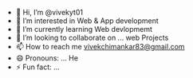 - 👋 Hi, I’m @vivekyt01
- 👀 I’m interested in Web & App development 
- 🌱 I’m currently learning Web devlopmemt
- 💞️ I’m looking to collaborate on ... web Projects
- 📫 How to reach me vivekchimankar83@gmail.com 
- 😄 Pronouns: ... He
- ⚡ Fun fact: ...

<!---
vivekyt01/vivekyt01 is a ✨ special ✨ repository because its `README.md` (this file) appears on your GitHub profile.
You can click the Preview link to take a look at your changes.
--->
